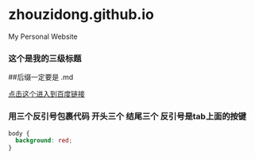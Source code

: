 # zhouzidong.github.io

My Personal Website

### 这个是我的三级标题 

##后缀一定要是 .md

[点击这个进入到百度链接](http://www.baidu.com)

### 用三个反引号包裹代码 开头三个 结尾三个 反引号是tab上面的按键

```css
body {
  background: red;
}
```

